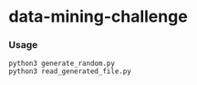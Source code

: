 # data-mining-challenge

### Usage
```
python3 generate_random.py
python3 read_generated_file.py
```
